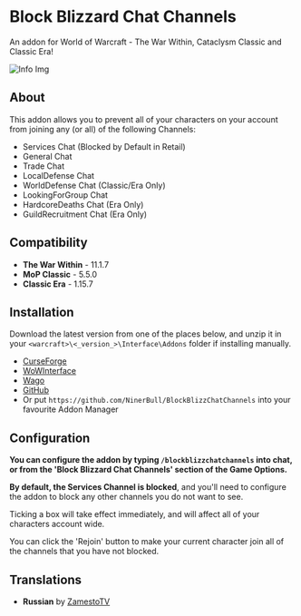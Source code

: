 # Block Blizzard Chat Channels
An addon for World of Warcraft - The War Within, Cataclysm Classic and Classic Era!

![Info Img](https://cdn-wow.mmoui.com/preview/pvw76437.jpg)

## About
This addon allows you to prevent all of your characters on your account from joining any (or all) of the following Channels:

* Services Chat (Blocked by Default in Retail)
* General Chat
* Trade Chat
* LocalDefense Chat
* WorldDefense Chat (Classic/Era Only)
* LookingForGroup Chat
* HardcoreDeaths Chat (Era Only)
* GuildRecruitment Chat (Era Only)


## Compatibility
* **The War Within** - 11.1.7
* **MoP Classic** - 5.5.0
* **Classic Era** - 1.15.7


## Installation
Download the latest version from one of the places below, and unzip it in your `<warcraft>\<_version_>\Interface\Addons` folder if installing manually.

* [CurseForge](https://www.curseforge.com/wow/addons/block-blizzard-chat-channels)
* [WoWInterface](https://www.wowinterface.com/downloads/info26788-BlockBlizzardChatChannels.html)
* [Wago](https://addons.wago.io/addons/blockblizzchatchannels/)
* [GitHub](https://github.com/NinerBull/BlockBlizzChatChannels/releases/latest)
* Or put `https://github.com/NinerBull/BlockBlizzChatChannels` into your favourite Addon Manager


## Configuration
**You can configure the addon by typing `/blockblizzchatchannels` into chat, or from the 'Block Blizzard Chat Channels' section of the Game Options.**

**By default, the Services Channel is blocked**, and you'll need to configure the addon to block any other channels you do not want to see.

Ticking a box will take effect immediately, and will affect all of your characters account wide.

You can click the 'Rejoin' button to make your current character join all of the channels that you have not blocked.

## Translations
* **Russian** by [ZamestoTV](https://github.com/Hubbotu)
